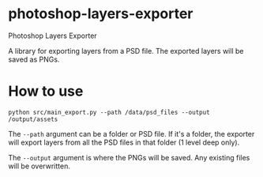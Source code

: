 # photoshop-layers-exporter
Photoshop Layers Exporter

A library for exporting layers from a PSD file. The exported layers will be saved as PNGs.


# How to use

`python src/main_export.py --path /data/psd_files --output /output/assets`

The `--path` argument can be a folder or PSD file. If it's a folder, the exporter will export layers from all the PSD files in that folder (1 level deep only).

The `--output` argument is where the PNGs will be saved. Any existing files will be overwritten.